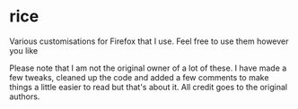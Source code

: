 rice
====

Various customisations for Firefox that I use.
Feel free to use them however you like

Please note that I am not the original owner of a lot of these. I have made a few tweaks, cleaned up the code and added a few comments to make things a little easier to read but that's about it. All credit goes to the original authors.
